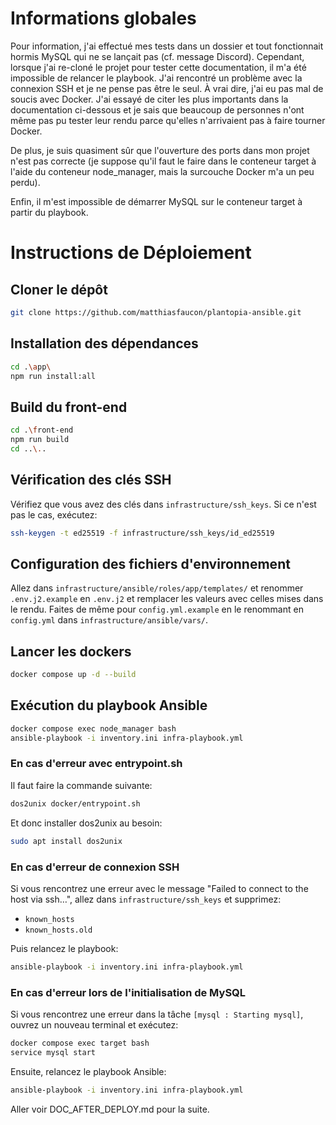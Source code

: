 # Informations globales

Pour information, j'ai effectué mes tests dans un dossier et tout fonctionnait hormis MySQL qui ne se lançait pas (cf. message Discord). Cependant, lorsque j'ai re-cloné le projet pour tester cette documentation, il m'a été impossible de relancer le playbook. J'ai rencontré un problème avec la connexion SSH et je ne pense pas être le seul. À vrai dire, j'ai eu pas mal de soucis avec Docker. J'ai essayé de citer les plus importants dans la documentation ci-dessous et je sais que beaucoup de personnes n'ont même pas pu tester leur rendu parce qu'elles n'arrivaient pas à faire tourner Docker.

De plus, je suis quasiment sûr que l'ouverture des ports dans mon projet n'est pas correcte (je suppose qu'il faut le faire dans le conteneur target à l'aide du conteneur node_manager, mais la surcouche Docker m'a un peu perdu).

Enfin, il m'est impossible de démarrer MySQL sur le conteneur target à partir du playbook.

# Instructions de Déploiement

## Cloner le dépôt
```bash
git clone https://github.com/matthiasfaucon/plantopia-ansible.git
```

## Installation des dépendances
```bash
cd .\app\
npm run install:all
```

## Build du front-end
```bash
cd .\front-end
npm run build
cd ..\..
```

## Vérification des clés SSH
Vérifiez que vous avez des clés dans `infrastructure/ssh_keys`. Si ce n'est pas le cas, exécutez:
```bash
ssh-keygen -t ed25519 -f infrastructure/ssh_keys/id_ed25519
```

## Configuration des fichiers d'environnement
Allez dans `infrastructure/ansible/roles/app/templates/` et renommer `.env.j2.example` en `.env.j2` et remplacer les valeurs avec celles mises dans le rendu.
Faites de même pour `config.yml.example` en le renommant en `config.yml` dans `infrastructure/ansible/vars/`.

## Lancer les dockers
```bash
docker compose up -d --build
```

## Exécution du playbook Ansible
```bash
docker compose exec node_manager bash
ansible-playbook -i inventory.ini infra-playbook.yml
```

### En cas d'erreur avec entrypoint.sh
Il faut faire la commande suivante:
```bash
dos2unix docker/entrypoint.sh
```
Et donc installer dos2unix au besoin: 
```bash
sudo apt install dos2unix
```

### En cas d'erreur de connexion SSH
Si vous rencontrez une erreur avec le message "Failed to connect to the host via ssh…", allez dans `infrastructure/ssh_keys` et supprimez:
  - `known_hosts`
  - `known_hosts.old`

Puis relancez le playbook:
```bash
ansible-playbook -i inventory.ini infra-playbook.yml
```

### En cas d'erreur lors de l'initialisation de MySQL
Si vous rencontrez une erreur dans la tâche `[mysql : Starting mysql]`, ouvrez un nouveau terminal et exécutez:
```bash
docker compose exec target bash
service mysql start
```

Ensuite, relancez le playbook Ansible:
```bash
ansible-playbook -i inventory.ini infra-playbook.yml
```

Aller voir DOC_AFTER_DEPLOY.md pour la suite.